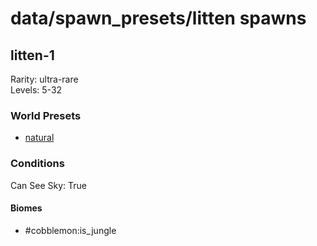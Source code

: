 # data/spawn_presets/litten spawns  
  
## litten-1  
Rarity: ultra-rare  
Levels: 5-32  
  
### World Presets  
* [natural](/data/spawn_data/natural.md)  
  
### Conditions  
Can See Sky: True  
  
#### Biomes  
  * #cobblemon:is_jungle
  
